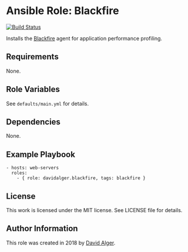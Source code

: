 # Ansible Role: Blackfire

[![Build Status](https://travis-ci.com/davidalger/ansible-role-blackfire.svg?branch=master)](https://travis-ci.com/davidalger/ansible-role-blackfire)

Installs the [Blackfire](https://blackfire.io/) agent for application performance profiling.

## Requirements

None.

## Role Variables

See `defaults/main.yml` for details.

## Dependencies

None.

## Example Playbook

    - hosts: web-servers
      roles:
        - { role: davidalger.blackfire, tags: blackfire }

## License

This work is licensed under the MIT license. See LICENSE file for details.

## Author Information

This role was created in 2018 by [David Alger](http://davidalger.com/).
